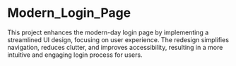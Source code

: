 # Modern_Login_Page
This project enhances the modern-day login page by implementing a streamlined UI design, focusing on user experience. The redesign simplifies navigation, reduces clutter, and improves accessibility, resulting in a more intuitive and engaging login process for users.
